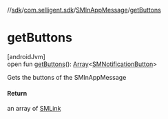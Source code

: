 //[sdk](../../../index.md)/[com.selligent.sdk](../index.md)/[SMInAppMessage](index.md)/[getButtons](get-buttons.md)

# getButtons

[androidJvm]\
open fun [getButtons](get-buttons.md)(): [Array](https://kotlinlang.org/api/latest/jvm/stdlib/kotlin/-array/index.html)&lt;[SMNotificationButton](../-s-m-notification-button/index.md)&gt;

Gets the buttons of the SMInAppMessage

#### Return

an array of [SMLink](../-s-m-link/index.md)
